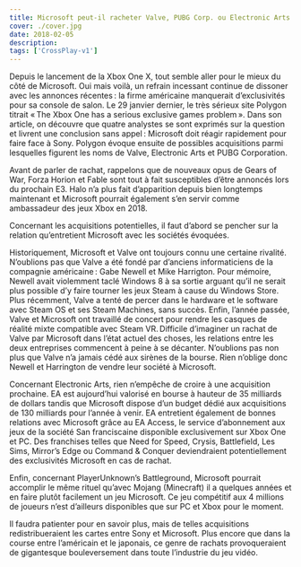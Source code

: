 ```yaml
---
title: Microsoft peut-il racheter Valve, PUBG Corp. ou Electronic Arts ?
cover: ./cover.jpg
date: 2018-02-05
description: 
tags: ['CrossPlay-v1']
---
```

Depuis le lancement de la Xbox One X, tout semble aller pour le mieux du côté de Microsoft. Oui mais voilà, un refrain incessant continue de dissoner avec les annonces récentes : la firme américaine manquerait d’exclusivités pour sa console de salon. Le 29 janvier dernier, le très sérieux site Polygon titrait « The Xbox One has a serious exclusive games problem ». Dans son article, on découvre que quatre analystes se sont exprimés sur la question et livrent une conclusion sans appel : Microsoft doit réagir rapidement pour faire face à Sony. Polygon évoque ensuite de possibles acquisitions parmi lesquelles figurent les noms de Valve, Electronic Arts et PUBG Corporation.

Avant de parler de rachat, rappelons que de nouveaux opus de Gears of War, Forza Horion et Fable sont tout à fait susceptibles d’être annoncés lors du prochain E3. Halo n’a plus fait d’apparition depuis bien longtemps maintenant et Microsoft pourrait également s’en servir comme ambassadeur des jeux Xbox en 2018.

Concernant les acquisitions potentielles, il faut d’abord se pencher sur la relation qu’entretient Microsoft avec les sociétés évoquées.

Historiquement, Microsoft et Valve ont toujours connu une certaine rivalité. N’oublions pas que Valve a été fondé par d’anciens informaticiens de la compagnie américaine : Gabe Newell et Mike Harrigton. Pour mémoire, Newell avait violemment taclé Windows 8 à sa sortie arguant qu’il ne serait plus possible d’y faire tourner les jeux Steam à cause du Windows Store. Plus récemment, Valve a tenté de percer dans le hardware et le software avec Steam OS et ses Steam Machines, sans succès. Enfin, l’année passée, Valve et Microsoft ont travaillé de concert pour rendre les casques de réalité mixte compatible avec Steam VR. Difficile d’imaginer un rachat de Valve par Microsoft dans l’état actuel des choses, les relations entre les deux entreprises commencent à peine à se décanter. N’oublions pas non plus que Valve n’a jamais cédé aux sirènes de la bourse. Rien n’oblige donc Newell et Harrington de vendre leur société à Microsoft.

Concernant Electronic Arts, rien n’empêche de croire à une acquisition prochaine. EA est aujourd’hui valorisé en bourse à hauteur de 35 milliards de dollars tandis que Microsoft dispose d’un budget dédié aux acquisitions de 130 milliards pour l’année à venir. EA entretient également de bonnes relations avec Microsoft grâce au EA Access, le service d’abonnement aux jeux de la société San franciscaine disponible exclusivement sur Xbox One et PC. Des franchises telles que Need for Speed, Crysis, Battlefield, Les Sims, Mirror’s Edge ou Command & Conquer deviendraient potentiellement des exclusivités Microsoft en cas de rachat.

Enfin, concernant PlayerUnknown’s Battleground, Microsoft pourrait accomplir le même rituel qu’avec Mojang (Minecraft) il a quelques années et en faire plutôt facilement un jeu Microsoft. Ce jeu compétitif aux 4 millions de joueurs n’est d’ailleurs disponibles que sur PC et Xbox pour le moment.

Il faudra patienter pour en savoir plus, mais de telles acquisitions redistribueraient les cartes entre Sony et Microsoft. Plus encore que dans la course entre l’américain et le japonais, ce genre de rachats provoqueraient de gigantesque bouleversement dans toute l’industrie du jeu vidéo.


